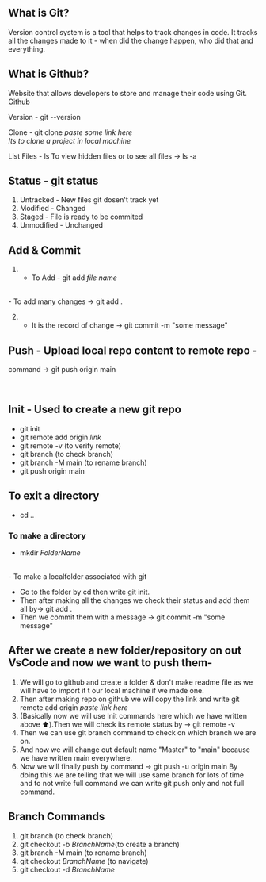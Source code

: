 ## What is Git?
Version control system is a tool that helps to track changes in code.
It tracks all the changes made to it - when did the change happen, who did that and everything.

## What is Github?
Website that allows developers to store and manage their code using Git.
[Github](https://github.com)

Version - git --version
<br>

Clone - git clone *paste some link here*
<br>
_Its to clone a project in local machine_

List Files - ls
To view hidden files or to see all files ->  ls -a

## Status - git status

1. Untracked - New files git dosen't track yet
2. Modified - Changed
3. Staged - File is ready to be commited
4. Unmodified - Unchanged

## Add & Commit
1. - To Add - git add *file name*
<br>
   - To add many changes ->  git add .
  
  <br>

2. - It is the record of change -> git commit -m "some message"

## Push - Upload local repo content to remote repo -

command -> git push origin main

<br>

## Init - Used to create a new git repo

- git init
- git remote add origin *link*
- git remote -v (to verify remote)
- git branch (to check branch)
- git branch -M main (to rename branch)
- git push origin main
  
## To exit a directory
- cd ..
  
### To make a directory
- mkdir *FolderName* 
<br>
- To make a localfolder associated with git
  
- Go to the folder by cd then write git init.
- Then after making all the changes we check their status and add them all by-> git add .
- Then we commit them with a message ->  git commit -m "some message"

## After we create a new folder/repository on out VsCode and now we want to push them-
1. We will go to github and create a folder & don't make readme file as we will have to import it t our local machine if we made one.
2. Then after making repo on github we will copy the link and write git remote add origin *paste link here* 
3. (Basically now we will use Init commands here which we have written above ⬆️).Then we will check its remote status by -> git remote -v 
4. Then we can use git branch command to check on which branch we are on.
5. And now we will change out default name "Master" to "main" because we have written main everywhere.
6. Now we will finally push by command -> git push -u origin main    By doing this we are telling that we will use same branch for lots of time and to not write full command we can write git push only and not full command.


## Branch Commands
1. git branch (to check branch)
2. git checkout -b *BranchName*(to create a branch)
3. git branch -M main (to rename branch)
4. git checkout *BranchName* (to navigate)
5. git checkout -d *BranchName*




